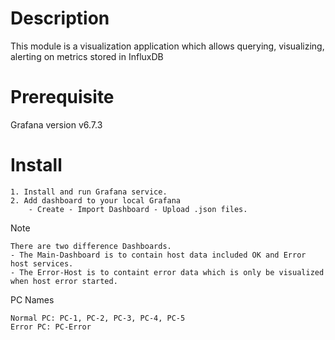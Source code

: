 # Description
This module is a visualization application which allows querying, visualizing, alerting on metrics stored in InfluxDB

# Prerequisite
Grafana version v6.7.3

# Install
```
1. Install and run Grafana service.
2. Add dashboard to your local Grafana
	- Create - Import Dashboard - Upload .json files.
```

Note
```
There are two difference Dashboards. 
- The Main-Dashboard is to contain host data included OK and Error host services.
- The Error-Host is to containt error data which is only be visualized when host error started.
```

PC Names
```
Normal PC: PC-1, PC-2, PC-3, PC-4, PC-5
Error PC: PC-Error
```

